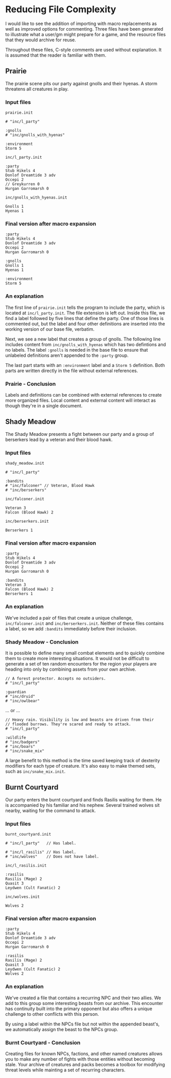 # Reducing File Complexity
I would like to see the addition of importing with macro replacements as well as improved options for commenting. Three files have been generated to illustrate what a user/gm might prepare for a game, and the resource files that they would archive for reuse.

Throughout these files, C-style comments are used without explanation. It is assumed that the reader is familiar with them.

## Prairie
The prairie scene pits our party against gnolls and their hyenas. A storm threatens all creatures in play.

### Input files
`prairie.init`

    # "inc/l_party"
    
    :gnolls
    # "inc/gnolls_with_hyenas"
     
    :environment
    Storm 5

`inc/l_party.init`

    :party
    Stub Hikels 4
    Donlof Dreamtide 3 adv
    Occepi 2
    // Greykurren 0
    Hurgan Garromarsh 0

`inc/gnolls_with_hyenas.init`

    Gnolls 1
    Hyenas 1

### Final version after macro expansion
    :party
    Stub Hikels 4
    Donlof Dreamtide 3 adv
    Occepi 2
    Hurgan Garromarsh 0
    
    :gnolls
    Gnolls 1
    Hyenas 1
     
    :environment
    Storm 5
    
### An explanation
The first line of `prairie.init` tells the program to include the party, which is located at `inc/l_party.init`. The file extension is left out. Inside this file, we find a label followed by five lines that define the party. One of those lines is commented out, but the label and four other definitions are inserted into the working version of our base file, verbatim.

Next, we see a new label that creates a group of gnolls. The following line includes content from `inc/gnolls_with_hyenas` which has two defintions and no labels. The label `:gnolls` is needed in the base file to ensure that unlabeled definitions aren't appended to the `:party` group.

The last part starts with an `:environment` label and a `Storm 5` definition. Both parts are written directly in the file without external references.

### Prairie - Conclusion
Labels and definitions can be combined with external references to create more organized files. Local content and external content will interact as though they're in a single document.

## Shady Meadow
The Shady Meadow presents a fight between our party and a group of berserkers lead by a veteran and their blood hawk.

### Input files
`shady_meadow.init`

    # "inc/l_party"

    :bandits
    # "inc/falconer" // Veteran, Blood Hawk
    # "inc/berserkers"

`inc/falconer.init`

    Veteran 3
    Falcon (Blood Hawk) 2

`inc/berserkers.init`

    Berserkers 1

### Final version after macro expansion
    :party
    Stub Hikels 4
    Donlof Dreamtide 3 adv
    Occepi 2
    Hurgan Garromarsh 0

    :bandits
    Veteran 3
    Falcon (Blood Hawk) 2
    Berserkers 1

### An explanation
We've included a pair of files that create a unique challenge, `inc/falconer.init` and `inc/berserkers.init`. Neither of these files contains a label, so we add `:bandits` immediately before their inclusion.

### Shady Meadow - Conclusion
It is possible to define many small combat elements and to quickly combine them to create more interesting situations. It would not be difficult to generate a set of ten random encounters for the region your players are heading into only by combining assets from your own archive.

    // A forest protector. Accepts no outsiders.
    # "inc/l_party"
    
    :guardian
    # "inc/druid"
    # "inc/owlbear"

... or ...

    // Heavy rain. Visibility is low and beasts are driven from their
    // flooded burrows. They're scared and ready to attack.
    # "inc/l_party"
    
    :wildlife
    # "inc/badgers"
    # "inc/boars"
    # "inc/snake_mix"

A large benefit to this method is the time saved keeping track of dexterity modifiers for each type of creature. It's also easy to make themed sets, such as `inc/snake_mix.init`.

## Burnt Courtyard
Our party enters the burnt courtyard and finds Rasilis waiting for them. He is accompanied by his familiar and his nephew. Several trained wolves sit nearby, waiting for the command to attack.

### Input files

`burnt_courtyard.init`

    # "inc/l_party"   // Has label.

    # "inc/l_rasilis" // Has label.
    # "inc/wolves"    // Does not have label.

`inc/l_rasilis.init`

    :rasilis
    Rasilis (Mage) 2
    Quasit 3
    Leydwen (Cult Fanatic) 2

`inc/wolves.init`

    Wolves 2

### Final version after macro expansion
    :party
    Stub Hikels 4
    Donlof Dreamtide 3 adv
    Occepi 2
    Hurgan Garromarsh 0

    :rasilis
    Rasilis (Mage) 2
    Quasit 3
    Leydwen (Cult Fanatic) 2
    Wolves 2

### An explanation
We've created a file that contains a recurring NPC and their two allies. We add to this group some interesting beasts from our archive. This encounter has continuity built into the primary opponent but also offers a unique challenge to other conflicts with this person.

By using a label within the NPCs file but not within the appended beast's, we automatically assign the beast to the NPCs group.

### Burnt Courtyard - Conclusion
Creating files for known NPCs, factions, and other named creatures allows you to make any number of fights with those entities without becoming stale. Your archive of creatures and packs becomes a toolbox for modifying threat levels while mainting a set of recurring characters.
